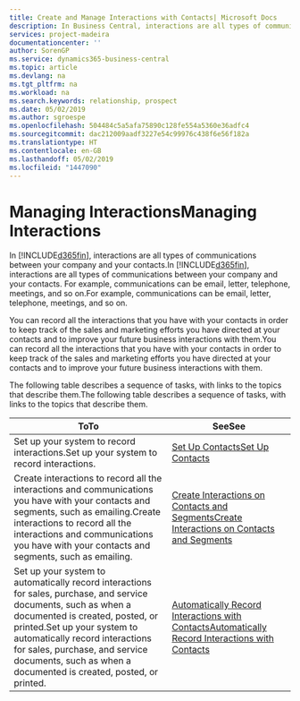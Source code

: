```yaml
---
title: Create and Manage Interactions with Contacts| Microsoft Docs
description: In Business Central, interactions are all types of communications between your company and your contacts. For example, communications can be email, letter, telephone, meetings, and so on.
services: project-madeira
documentationcenter: ''
author: SorenGP
ms.service: dynamics365-business-central
ms.topic: article
ms.devlang: na
ms.tgt_pltfrm: na
ms.workload: na
ms.search.keywords: relationship, prospect
ms.date: 05/02/2019
ms.author: sgroespe
ms.openlocfilehash: 504484c5a5afa75890c128fe554a5360e36adfc4
ms.sourcegitcommit: dac212009aadf3227e54c99976c438f6e56f182a
ms.translationtype: HT
ms.contentlocale: en-GB
ms.lasthandoff: 05/02/2019
ms.locfileid: "1447090"
---
```

# <a name="managing-interactions"></a><span data-ttu-id="bfa08-104">Managing Interactions</span><span class="sxs-lookup"><span data-stu-id="bfa08-104">Managing Interactions</span></span>
<span data-ttu-id="bfa08-105">In [!INCLUDE[d365fin](includes/d365fin_md.md)], interactions are all types of communications between your company and your contacts.</span><span class="sxs-lookup"><span data-stu-id="bfa08-105">In [!INCLUDE[d365fin](includes/d365fin_md.md)], interactions are all types of communications between your company and your contacts.</span></span> <span data-ttu-id="bfa08-106">For example, communications can be email, letter, telephone, meetings, and so on.</span><span class="sxs-lookup"><span data-stu-id="bfa08-106">For example, communications can be email, letter, telephone, meetings, and so on.</span></span>

<span data-ttu-id="bfa08-107">You can record all the interactions that you have with your contacts in order to keep track of the sales and marketing efforts you have directed at your contacts and to improve your future business interactions with them.</span><span class="sxs-lookup"><span data-stu-id="bfa08-107">You can record all the interactions that you have with your contacts in order to keep track of the sales and marketing efforts you have directed at your contacts and to improve your future business interactions with them.</span></span>

<span data-ttu-id="bfa08-108">The following table describes a sequence of tasks, with links to the topics that describe them.</span><span class="sxs-lookup"><span data-stu-id="bfa08-108">The following table describes a sequence of tasks, with links to the topics that describe them.</span></span>

| <span data-ttu-id="bfa08-109">To</span><span class="sxs-lookup"><span data-stu-id="bfa08-109">To</span></span> | <span data-ttu-id="bfa08-110">See</span><span class="sxs-lookup"><span data-stu-id="bfa08-110">See</span></span> |
| --- | --- |
| <span data-ttu-id="bfa08-111">Set up your system to record interactions.</span><span class="sxs-lookup"><span data-stu-id="bfa08-111">Set up your system to record interactions.</span></span> |[<span data-ttu-id="bfa08-112">Set Up Contacts</span><span class="sxs-lookup"><span data-stu-id="bfa08-112">Set Up Contacts</span></span>](marketing-setup-contacts.md) |
|<span data-ttu-id="bfa08-113">Create interactions to record all the interactions and communications you have with your contacts and segments, such as emailing.</span><span class="sxs-lookup"><span data-stu-id="bfa08-113">Create interactions to record all the interactions and communications you have with your contacts and segments, such as emailing.</span></span>|[<span data-ttu-id="bfa08-114">Create Interactions on Contacts and Segments</span><span class="sxs-lookup"><span data-stu-id="bfa08-114">Create Interactions on Contacts and Segments</span></span>](marketing-how-create-interactions.md)|
|<span data-ttu-id="bfa08-115">Set up your system to automatically record interactions for sales, purchase, and service documents, such as when a documented is created, posted, or printed.</span><span class="sxs-lookup"><span data-stu-id="bfa08-115">Set up your system to automatically record interactions for sales, purchase, and service documents, such as when a documented is created, posted, or printed.</span></span>|[<span data-ttu-id="bfa08-116">Automatically Record Interactions with Contacts</span><span class="sxs-lookup"><span data-stu-id="bfa08-116">Automatically Record Interactions with Contacts</span></span>](marketing-auto-record-interactions.md)|
